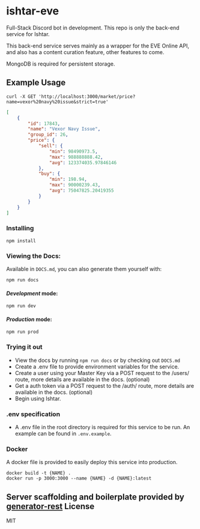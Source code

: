 # ishtar-eve

Full-Stack Discord bot in development. This repo is only the back-end service for Ishtar.

This back-end service serves mainly as a wrapper for the EVE Online API, and also has a content curation feature, other features to come.

MongoDB is required for persistent storage.

## Example Usage
```
curl -X GET 'http://localhost:3000/market/price?name=vexor%20navy%20issue&strict=true'
```
```json
[
    {
        "id": 17843,
        "name": "Vexor Navy Issue",
        "group_id": 26,
        "price": {
            "sell": {
                "min": 98490973.5,
                "max": 988888888.42,
                "avg": 123374035.97846146
            },
            "buy": {
                "min": 198.94,
                "max": 90000239.43,
                "avg": 75047825.20419355
            }
        }
    }
]
```

### Installing
```
npm install
```

### Viewing the Docs:
Available in `DOCS.md`, you can also generate them yourself with:
```
npm run docs
```
#### *Development* mode:

```
npm run dev
```

#### *Production* mode:

```
npm run prod
```

### Trying it out
* View the docs by running `npm run docs` or by checking out `DOCS.md`
* Create a .env file to provide environment variables for the service.
* Create a user using your Master Key via a POST request to the /users/ route, more details are available in the docs. (optional)
* Get a auth token via a POST request to the /auth/ route, more details are available in the docs. (optional)
* Begin using Ishtar.

### .env specification
* A .env file in the root directory is required for this service to be run. An example can be found in `.env.example`.

### Docker
A docker file is provided to easily deploy this service into production.
```
docker build -t {NAME} .
docker run -p 3000:3000 --name {NAME} -d {NAME}:latest
```
Server scaffolding and boilerplate provided by [generator-rest](https://github.com/diegohaz/rest)
License
----
MIT
